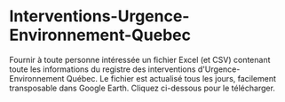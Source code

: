 # Interventions-Urgence-Environnement-Quebec
Fournir à toute personne intéressée un fichier Excel (et CSV) contenant toute les informations du registre des interventions d'Urgence-Environnement Québec. Le fichier est actualisé tous les jours, facilement transposable dans Google Earth. Cliquez ci-dessous pour le télécharger.
